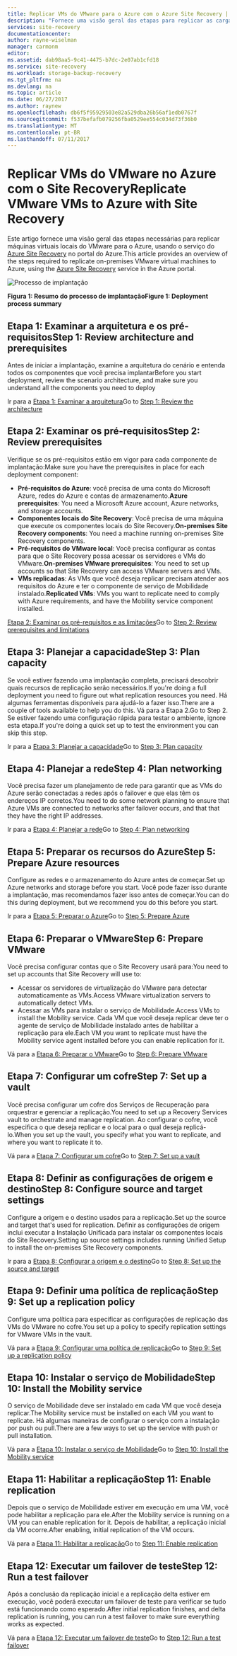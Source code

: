 ```yaml
---
title: Replicar VMs do VMware para o Azure com o Azure Site Recovery | Microsoft Docs
description: "Fornece uma visão geral das etapas para replicar as cargas de trabalho em execução em VMs do VMware no Azure"
services: site-recovery
documentationcenter: 
author: rayne-wiselman
manager: carmonm
editor: 
ms.assetid: dab98aa5-9c41-4475-b7dc-2e07ab1cfd18
ms.service: site-recovery
ms.workload: storage-backup-recovery
ms.tgt_pltfrm: na
ms.devlang: na
ms.topic: article
ms.date: 06/27/2017
ms.author: raynew
ms.openlocfilehash: db6f5f95929503e82a529dba26b56af1edb0767f
ms.sourcegitcommit: f537befafb079256fba0529ee554c034d73f36b0
ms.translationtype: MT
ms.contentlocale: pt-BR
ms.lasthandoff: 07/11/2017
---
```

# <a name="replicate-vmware-vms-to-azure-with-site-recovery"></a><span data-ttu-id="bc3fa-103">Replicar VMs do VMware no Azure com o Site Recovery</span><span class="sxs-lookup"><span data-stu-id="bc3fa-103">Replicate VMware VMs to Azure with Site Recovery</span></span>

<span data-ttu-id="bc3fa-104">Este artigo fornece uma visão geral das etapas necessárias para replicar máquinas virtuais locais do VMware para o Azure, usando o serviço do [Azure Site Recovery](site-recovery-overview.md) no portal do Azure.</span><span class="sxs-lookup"><span data-stu-id="bc3fa-104">This article provides an overview of the steps required to replicate on-premises VMware virtual machines to Azure, using the [Azure Site Recovery](site-recovery-overview.md) service in the Azure portal.</span></span>


![Processo de implantação](./media/vmware-walkthrough-overview/vmware-to-azure-process.png)

<span data-ttu-id="bc3fa-106">**Figura 1: Resumo do processo de implantação**</span><span class="sxs-lookup"><span data-stu-id="bc3fa-106">**Figure 1: Deployment process summary**</span></span>

## <a name="step-1-review-architecture-and-prerequisites"></a><span data-ttu-id="bc3fa-107">Etapa 1: Examinar a arquitetura e os pré-requisitos</span><span class="sxs-lookup"><span data-stu-id="bc3fa-107">Step 1: Review architecture and prerequisites</span></span>

<span data-ttu-id="bc3fa-108">Antes de iniciar a implantação, examine a arquitetura do cenário e entenda todos os componentes que você precisa implantar</span><span class="sxs-lookup"><span data-stu-id="bc3fa-108">Before you start deployment, review the scenario architecture, and make sure you understand all the components you need to deploy</span></span>

<span data-ttu-id="bc3fa-109">Ir para a [Etapa 1: Examinar a arquitetura](vmware-walkthrough-architecture.md)</span><span class="sxs-lookup"><span data-stu-id="bc3fa-109">Go to [Step 1: Review the architecture](vmware-walkthrough-architecture.md)</span></span>


## <a name="step-2-review-prerequisites"></a><span data-ttu-id="bc3fa-110">Etapa 2: Examinar os pré-requisitos</span><span class="sxs-lookup"><span data-stu-id="bc3fa-110">Step 2: Review prerequisites</span></span>

<span data-ttu-id="bc3fa-111">Verifique se os pré-requisitos estão em vigor para cada componente de implantação:</span><span class="sxs-lookup"><span data-stu-id="bc3fa-111">Make sure you have the prerequisites in place for each deployment component:</span></span>

- <span data-ttu-id="bc3fa-112">**Pré-requisitos do Azure**: você precisa de uma conta do Microsoft Azure, redes do Azure e contas de armazenamento.</span><span class="sxs-lookup"><span data-stu-id="bc3fa-112">**Azure prerequisites**: You need a Microsoft Azure account, Azure networks, and storage accounts.</span></span>
- <span data-ttu-id="bc3fa-113">**Componentes locais do Site Recovery**: Você precisa de uma máquina que execute os componentes locais do Site Recovery.</span><span class="sxs-lookup"><span data-stu-id="bc3fa-113">**On-premises Site Recovery components**: You need a machine running on-premises Site Recovery components.</span></span>
- <span data-ttu-id="bc3fa-114">**Pré-requisitos do VMware local**: Você precisa configurar as contas para que o Site Recovery possa acessar os servidores e VMs do VMware.</span><span class="sxs-lookup"><span data-stu-id="bc3fa-114">**On-premises VMware prerequisites**: You need to set up accounts so that Site Recovery can access VMware servers and VMs.</span></span>
- <span data-ttu-id="bc3fa-115">**VMs replicadas**: As VMs que você deseja replicar precisam atender aos requisitos do Azure e ter o componente de serviço de Mobilidade instalado.</span><span class="sxs-lookup"><span data-stu-id="bc3fa-115">**Replicated VMs**: VMs you want to replicate need to comply with Azure requirements, and have the Mobility service component installed.</span></span>

<span data-ttu-id="bc3fa-116">[Etapa 2: Examinar os pré-requisitos e as limitações](vmware-walkthrough-prerequisites.md)</span><span class="sxs-lookup"><span data-stu-id="bc3fa-116">Go to [Step 2: Review prerequisites and limitations](vmware-walkthrough-prerequisites.md)</span></span>

## <a name="step-3-plan-capacity"></a><span data-ttu-id="bc3fa-117">Etapa 3: Planejar a capacidade</span><span class="sxs-lookup"><span data-stu-id="bc3fa-117">Step 3: Plan capacity</span></span>

<span data-ttu-id="bc3fa-118">Se você estiver fazendo uma implantação completa, precisará descobrir quais recursos de replicação serão necessários.</span><span class="sxs-lookup"><span data-stu-id="bc3fa-118">If you're doing a full deployment you need to figure out what replication resources you need.</span></span> <span data-ttu-id="bc3fa-119">Há algumas ferramentas disponíveis para ajudá-lo a fazer isso.</span><span class="sxs-lookup"><span data-stu-id="bc3fa-119">There are a couple of tools available to help you do this.</span></span> <span data-ttu-id="bc3fa-120">Vá para a Etapa 2.</span><span class="sxs-lookup"><span data-stu-id="bc3fa-120">Go to Step 2.</span></span> <span data-ttu-id="bc3fa-121">Se estiver fazendo uma configuração rápida para testar o ambiente, ignore esta etapa.</span><span class="sxs-lookup"><span data-stu-id="bc3fa-121">If you're doing a quick set up to test the environment you can skip this step.</span></span>

<span data-ttu-id="bc3fa-122">Ir para a [Etapa 3: Planejar a capacidade](vmware-walkthrough-capacity.md)</span><span class="sxs-lookup"><span data-stu-id="bc3fa-122">Go to [Step 3: Plan capacity](vmware-walkthrough-capacity.md)</span></span>

## <a name="step-4-plan-networking"></a><span data-ttu-id="bc3fa-123">Etapa 4: Planejar a rede</span><span class="sxs-lookup"><span data-stu-id="bc3fa-123">Step 4: Plan networking</span></span>

<span data-ttu-id="bc3fa-124">Você precisa fazer um planejamento de rede para garantir que as VMs do Azure serão conectadas a redes após o failover e que elas têm os endereços IP corretos.</span><span class="sxs-lookup"><span data-stu-id="bc3fa-124">You need to do some network planning to ensure that Azure VMs are connected to networks after failover occurs, and  that that they have the right IP addresses.</span></span>

<span data-ttu-id="bc3fa-125">Ir para a [Etapa 4: Planejar a rede](vmware-walkthrough-network.md)</span><span class="sxs-lookup"><span data-stu-id="bc3fa-125">Go to [Step 4: Plan networking](vmware-walkthrough-network.md)</span></span>

##  <a name="step-5-prepare-azure-resources"></a><span data-ttu-id="bc3fa-126">Etapa 5: Preparar os recursos do Azure</span><span class="sxs-lookup"><span data-stu-id="bc3fa-126">Step 5: Prepare Azure resources</span></span>

<span data-ttu-id="bc3fa-127">Configure as redes e o armazenamento do Azure antes de começar.</span><span class="sxs-lookup"><span data-stu-id="bc3fa-127">Set up Azure networks and storage before you start.</span></span> <span data-ttu-id="bc3fa-128">Você pode fazer isso durante a implantação, mas recomendamos fazer isso antes de começar.</span><span class="sxs-lookup"><span data-stu-id="bc3fa-128">You can do this during deployment, but we recommend you do this before you start.</span></span>

<span data-ttu-id="bc3fa-129">Ir para a [Etapa 5: Preparar o Azure](vmware-walkthrough-prepare-azure.md)</span><span class="sxs-lookup"><span data-stu-id="bc3fa-129">Go to [Step 5: Prepare Azure](vmware-walkthrough-prepare-azure.md)</span></span>


## <a name="step-6-prepare-vmware"></a><span data-ttu-id="bc3fa-130">Etapa 6: Preparar o VMware</span><span class="sxs-lookup"><span data-stu-id="bc3fa-130">Step 6: Prepare VMware</span></span>

<span data-ttu-id="bc3fa-131">Você precisa configurar contas que o Site Recovery usará para:</span><span class="sxs-lookup"><span data-stu-id="bc3fa-131">You need to set up accounts that Site Recovery will use to:</span></span>

- <span data-ttu-id="bc3fa-132">Acessar os servidores de virtualização do VMware para detectar automaticamente as VMs.</span><span class="sxs-lookup"><span data-stu-id="bc3fa-132">Access VMware virtualization servers to automatically detect VMs.</span></span>
- <span data-ttu-id="bc3fa-133">Acessar as VMs para instalar o serviço de Mobilidade.</span><span class="sxs-lookup"><span data-stu-id="bc3fa-133">Access VMs to install the Mobility service.</span></span> <span data-ttu-id="bc3fa-134">Cada VM que você deseja replicar deve ter o agente de serviço de Mobilidade instalado antes de habilitar a replicação para ele.</span><span class="sxs-lookup"><span data-stu-id="bc3fa-134">Each VM you want to replicate must have the Mobility service agent installed before you can enable replication for it.</span></span>

<span data-ttu-id="bc3fa-135">Vá para a [Etapa 6: Preparar o VMware](vmware-walkthrough-prepare-vmware.md)</span><span class="sxs-lookup"><span data-stu-id="bc3fa-135">Go to [Step 6: Prepare VMware](vmware-walkthrough-prepare-vmware.md)</span></span>

## <a name="step-7-set-up-a-vault"></a><span data-ttu-id="bc3fa-136">Etapa 7: Configurar um cofre</span><span class="sxs-lookup"><span data-stu-id="bc3fa-136">Step 7: Set up a vault</span></span>

<span data-ttu-id="bc3fa-137">Você precisa configurar um cofre dos Serviços de Recuperação para orquestrar e gerenciar a replicação.</span><span class="sxs-lookup"><span data-stu-id="bc3fa-137">You need to set up a Recovery Services vault to orchestrate and manage replication.</span></span> <span data-ttu-id="bc3fa-138">Ao configurar o cofre, você especifica o que deseja replicar e o local para o qual deseja replicá-lo.</span><span class="sxs-lookup"><span data-stu-id="bc3fa-138">When you set up the vault, you specify what you want to replicate, and where you want to replicate it to.</span></span>

<span data-ttu-id="bc3fa-139">Vá para a [Etapa 7: Configurar um cofre](vmware-walkthrough-create-vault.md)</span><span class="sxs-lookup"><span data-stu-id="bc3fa-139">Go to [Step 7: Set up a vault](vmware-walkthrough-create-vault.md)</span></span>

## <a name="step-8-configure-source-and-target-settings"></a><span data-ttu-id="bc3fa-140">Etapa 8: Definir as configurações de origem e destino</span><span class="sxs-lookup"><span data-stu-id="bc3fa-140">Step 8: Configure source and target settings</span></span>

<span data-ttu-id="bc3fa-141">Configure a origem e o destino usados para a replicação.</span><span class="sxs-lookup"><span data-stu-id="bc3fa-141">Set up the source and target that's used for replication.</span></span> <span data-ttu-id="bc3fa-142">Definir as configurações de origem inclui executar a Instalação Unificada para instalar os componentes locais do Site Recovery.</span><span class="sxs-lookup"><span data-stu-id="bc3fa-142">Setting up source settings includes running Unified Setup to install the on-premises Site Recovery components.</span></span>

<span data-ttu-id="bc3fa-143">Ir para a [Etapa 8: Configurar a origem e o destino](vmware-walkthrough-source-target.md)</span><span class="sxs-lookup"><span data-stu-id="bc3fa-143">Go to [Step 8: Set up the source and target](vmware-walkthrough-source-target.md)</span></span>

## <a name="step-9-set-up-a-replication-policy"></a><span data-ttu-id="bc3fa-144">Etapa 9: Definir uma política de replicação</span><span class="sxs-lookup"><span data-stu-id="bc3fa-144">Step 9: Set up a replication policy</span></span>

<span data-ttu-id="bc3fa-145">Configure uma política para especificar as configurações de replicação das VMs do VMware no cofre.</span><span class="sxs-lookup"><span data-stu-id="bc3fa-145">You set up a policy to specify replication settings for VMware VMs in the vault.</span></span>

<span data-ttu-id="bc3fa-146">Vá para a [Etapa 9: Configurar uma política de replicação](vmware-walkthrough-replication.md)</span><span class="sxs-lookup"><span data-stu-id="bc3fa-146">Go to [Step 9: Set up a replication policy](vmware-walkthrough-replication.md)</span></span>

## <a name="step-10-install-the-mobility-service"></a><span data-ttu-id="bc3fa-147">Etapa 10: Instalar o serviço de Mobilidade</span><span class="sxs-lookup"><span data-stu-id="bc3fa-147">Step 10: Install the Mobility service</span></span>

<span data-ttu-id="bc3fa-148">O serviço de Mobilidade deve ser instalado em cada VM que você deseja replicar.</span><span class="sxs-lookup"><span data-stu-id="bc3fa-148">The Mobility service must be installed on each VM you want to replicate.</span></span> <span data-ttu-id="bc3fa-149">Há algumas maneiras de configurar o serviço com a instalação por push ou pull.</span><span class="sxs-lookup"><span data-stu-id="bc3fa-149">There are a few ways to set up the service with push or pull installation.</span></span>

<span data-ttu-id="bc3fa-150">Vá para a [Etapa 10: Instalar o serviço de Mobilidade](vmware-walkthrough-install-mobility.md)</span><span class="sxs-lookup"><span data-stu-id="bc3fa-150">Go to [Step 10: Install the Mobility service](vmware-walkthrough-install-mobility.md)</span></span>

## <a name="step-11-enable-replication"></a><span data-ttu-id="bc3fa-151">Etapa 11: Habilitar a replicação</span><span class="sxs-lookup"><span data-stu-id="bc3fa-151">Step 11: Enable replication</span></span>

<span data-ttu-id="bc3fa-152">Depois que o serviço de Mobilidade estiver em execução em uma VM, você pode habilitar a replicação para ele.</span><span class="sxs-lookup"><span data-stu-id="bc3fa-152">After the Mobility service is running on a VM you can enable replication for it.</span></span> <span data-ttu-id="bc3fa-153">Depois de habilitar, a replicação inicial da VM ocorre.</span><span class="sxs-lookup"><span data-stu-id="bc3fa-153">After enabling, initial replication of the VM occurs.</span></span>

<span data-ttu-id="bc3fa-154">Vá para a [Etapa 11: Habilitar a replicação](vmware-walkthrough-enable-replication.md)</span><span class="sxs-lookup"><span data-stu-id="bc3fa-154">Go to [Step 11: Enable replication](vmware-walkthrough-enable-replication.md)</span></span>

## <a name="step-12-run-a-test-failover"></a><span data-ttu-id="bc3fa-155">Etapa 12: Executar um failover de teste</span><span class="sxs-lookup"><span data-stu-id="bc3fa-155">Step 12: Run a test failover</span></span>

<span data-ttu-id="bc3fa-156">Após a conclusão da replicação inicial e a replicação delta estiver em execução, você poderá executar um failover de teste para verificar se tudo está funcionando como esperado.</span><span class="sxs-lookup"><span data-stu-id="bc3fa-156">After initial replication finishes, and delta replication is running, you can run a test failover to make sure everything works as expected.</span></span>

<span data-ttu-id="bc3fa-157">Vá para a [Etapa 12: Executar um failover de teste](vmware-walkthrough-test-failover.md)</span><span class="sxs-lookup"><span data-stu-id="bc3fa-157">Go to [Step 12: Run a test failover](vmware-walkthrough-test-failover.md)</span></span>

